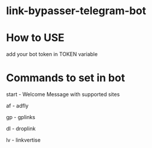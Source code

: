 # link-bypasser-telegram-bot

# How to USE
add your bot token in TOKEN variable

# Commands to set in bot

start - Welcome Message with supported sites

af - adfly

gp - gplinks

dl - droplink

lv - linkvertise

